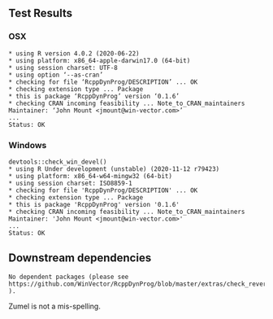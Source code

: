 


## Test Results


### OSX

    * using R version 4.0.2 (2020-06-22)
    * using platform: x86_64-apple-darwin17.0 (64-bit)
    * using session charset: UTF-8
    * using option ‘--as-cran’
    * checking for file ‘RcppDynProg/DESCRIPTION’ ... OK
    * checking extension type ... Package
    * this is package ‘RcppDynProg’ version ‘0.1.6’
    * checking CRAN incoming feasibility ... Note_to_CRAN_maintainers
    Maintainer: ‘John Mount <jmount@win-vector.com>’
    ...
    Status: OK

### Windows

    devtools::check_win_devel()
    * using R Under development (unstable) (2020-11-12 r79423)
    * using platform: x86_64-w64-mingw32 (64-bit)
    * using session charset: ISO8859-1
    * checking for file 'RcppDynProg/DESCRIPTION' ... OK
    * checking extension type ... Package
    * this is package 'RcppDynProg' version '0.1.6'
    * checking CRAN incoming feasibility ... Note_to_CRAN_maintainers
    Maintainer: 'John Mount <jmount@win-vector.com>'
    ...
    Status: OK
    
## Downstream dependencies

    No dependent packages (please see https://github.com/WinVector/RcppDynProg/blob/master/extras/check_reverse_dependencies.md ).

Zumel is not a mis-spelling.


